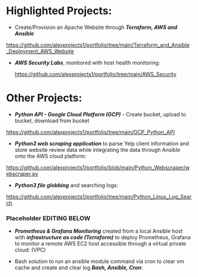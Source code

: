 # Highlighted Projects:


+ Create/Provision an Apache Website through ***Terraform, AWS and Ansible***

https://github.com/alexprojects1/portfolio/tree/main/Terraform_and_Ansible_Deployment_AWS_Website

+ ***AWS Security Labs***, monitored with host health monitoring:

  https://github.com/alexprojects1/portfolio/tree/main/AWS_Security



# Other Projects:

+ ***Python API - Google Cloud Platform (GCP)*** - Create bucket, upload to bucket, download from bucket

https://github.com/alexprojects1/portfolio/tree/main/GCP_Python_API
  
+ ***Python3 web scraping application*** to parse Yelp client information and store website review data while integrating the data through Ansible onto the AWS cloud platform: 

https://github.com/alexprojects1/portfolio/blob/main/Python_Webscraper/webscraper.py


+ ***Python3 file globbing*** and searching logs:

https://github.com/alexprojects1/portfolio/tree/main/Python_Linux_Log_Search




### Placeholder EDITING BELOW  ###

+ ***Prometheus & Grafana Monitoring*** created from a local Ansible host with ***infrastructure as code (Terraform)*** to deploy Prometheus, Grafana to monitor a remote AWS EC2 host accessible through a virtual private cloud: (VPC) 

    
+ Bash solution to run an ansible module command via cron to clear vm cache and create and clear log ***Bash, Ansible, Cron***:







